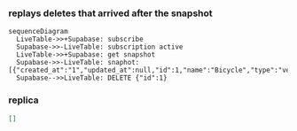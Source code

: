 ### replays deletes that arrived after the snapshot

```mermaid
sequenceDiagram
  LiveTable->>+Supabase: subscribe
  Supabase->>-LiveTable: subscription active
  LiveTable->>+Supabase: get snapshot
  Supabase->>-LiveTable: snaphot: [{"created_at":"1","updated_at":null,"id":1,"name":"Bicycle","type":"vehicle","color":"black"}]
  Supabase-->>LiveTable: DELETE {"id":1}
```

### replica
```json
[]
```
